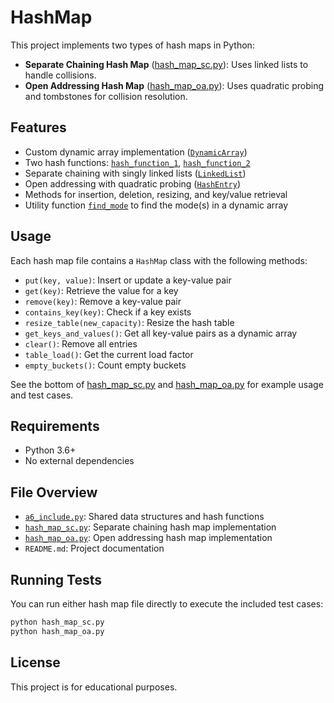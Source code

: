 # HashMap

This project implements two types of hash maps in Python:

- **Separate Chaining Hash Map** ([hash_map_sc.py](hash_map_sc.py)): Uses linked lists to handle collisions.
- **Open Addressing Hash Map** ([hash_map_oa.py](hash_map_oa.py)): Uses quadratic probing and tombstones for collision resolution.

## Features

- Custom dynamic array implementation ([`DynamicArray`](a6_include.py))
- Two hash functions: [`hash_function_1`](a6_include.py), [`hash_function_2`](a6_include.py)
- Separate chaining with singly linked lists ([`LinkedList`](a6_include.py))
- Open addressing with quadratic probing ([`HashEntry`](a6_include.py))
- Methods for insertion, deletion, resizing, and key/value retrieval
- Utility function [`find_mode`](hash_map_sc.py) to find the mode(s) in a dynamic array

## Usage

Each hash map file contains a `HashMap` class with the following methods:

- `put(key, value)`: Insert or update a key-value pair
- `get(key)`: Retrieve the value for a key
- `remove(key)`: Remove a key-value pair
- `contains_key(key)`: Check if a key exists
- `resize_table(new_capacity)`: Resize the hash table
- `get_keys_and_values()`: Get all key-value pairs as a dynamic array
- `clear()`: Remove all entries
- `table_load()`: Get the current load factor
- `empty_buckets()`: Count empty buckets

See the bottom of [hash_map_sc.py](hash_map_sc.py) and [hash_map_oa.py](hash_map_oa.py) for example usage and test cases.

## Requirements

- Python 3.6+
- No external dependencies

## File Overview

- [`a6_include.py`](a6_include.py): Shared data structures and hash functions
- [`hash_map_sc.py`](hash_map_sc.py): Separate chaining hash map implementation
- [`hash_map_oa.py`](hash_map_oa.py): Open addressing hash map implementation
- `README.md`: Project documentation

## Running Tests

You can run either hash map file directly to execute the included test cases:

```sh
python hash_map_sc.py
python hash_map_oa.py
```

## License

This project is for educational purposes.

